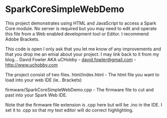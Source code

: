 SparkCoreSimpleWebDemo
====================
This project demonstrates using HTML and JavaScript to access a Spark Core module. 
No server is required but you may need to edit and operate this file from a Web 
enabled development tool or Editor. I recommend Adobe Brackets.

This code is open I only ask that you let me know of any improvements 
and that you drop me an emial about your project. I may link back to it 
from my blog...
David Fowler AKA uCHobby - david.fowler@gmail.com - http://www.uchobby.com

The project consist of two files.
html/index.html - The html file you want to load into your web IDE (ie.. Brackets)

firmware/SparkCoreSimpleWebDemo.cpp - The firmware file to cut and past into your Spark Web IDE. 

Note that the firmware file extension is .cpp here but will be .ino in the IDE.  I set it to .cpp
so that my text editor will do correct highlighting.
